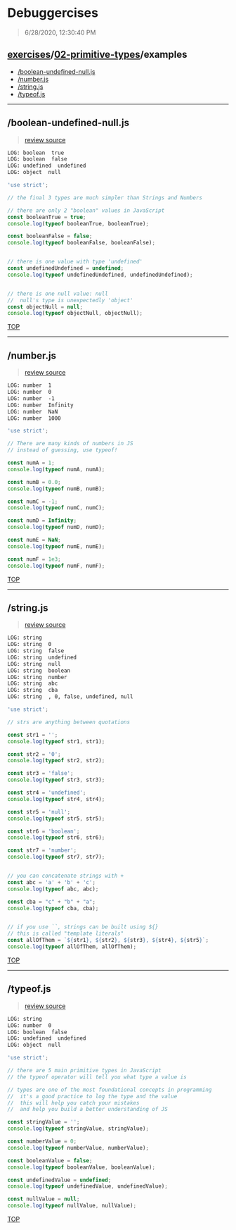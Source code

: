 # Debuggercises 

> 6/28/2020, 12:30:40 PM 

## [exercises](../../README.md)/[02-primitive-types](../README.md)/examples 

- [/boolean-undefined-null.js](#boolean-undefined-nulljs)  
- [/number.js](#numberjs)  
- [/string.js](#stringjs)  
- [/typeof.js](#typeofjs)  
---

## /boolean-undefined-null.js 

>  
>
> [review source](../../../exercises/02-primitive-types/examples/boolean-undefined-null.js)

```txt
LOG: boolean  true
LOG: boolean  false
LOG: undefined  undefined
LOG: object  null
```

```js
'use strict';

// the final 3 types are much simpler than Strings and Numbers

// there are only 2 "boolean" values in JavaScript
const booleanTrue = true;
console.log(typeof booleanTrue, booleanTrue);

const booleanFalse = false;
console.log(typeof booleanFalse, booleanFalse);


// there is one value with type 'undefined'
const undefinedUndefined = undefined;
console.log(typeof undefinedUndefined, undefinedUndefined);


// there is one null value: null
//  null's type is unexpectedly 'object'
const objectNull = null;
console.log(typeof objectNull, objectNull);

```

[TOP](#debuggercises)

---

## /number.js 

>  
>
> [review source](../../../exercises/02-primitive-types/examples/number.js)

```txt
LOG: number  1
LOG: number  0
LOG: number  -1
LOG: number  Infinity
LOG: number  NaN
LOG: number  1000
```

```js
'use strict';

// There are many kinds of numbers in JS
// instead of guessing, use typeof!

const numA = 1;
console.log(typeof numA, numA);

const numB = 0.0;
console.log(typeof numB, numB);

const numC = -1;
console.log(typeof numC, numC);

const numD = Infinity;
console.log(typeof numD, numD);

const numE = NaN;
console.log(typeof numE, numE);

const numF = 1e3;
console.log(typeof numF, numF);

```

[TOP](#debuggercises)

---

## /string.js 

>  
>
> [review source](../../../exercises/02-primitive-types/examples/string.js)

```txt
LOG: string  
LOG: string  0
LOG: string  false
LOG: string  undefined
LOG: string  null
LOG: string  boolean
LOG: string  number
LOG: string  abc
LOG: string  cba
LOG: string  , 0, false, undefined, null
```

```js
'use strict';

// strs are anything between quotations

const str1 = '';
console.log(typeof str1, str1);

const str2 = '0';
console.log(typeof str2, str2);

const str3 = 'false';
console.log(typeof str3, str3);

const str4 = 'undefined';
console.log(typeof str4, str4);

const str5 = 'null';
console.log(typeof str5, str5);

const str6 = 'boolean';
console.log(typeof str6, str6);

const str7 = 'number';
console.log(typeof str7, str7);


// you can concatenate strings with +
const abc = 'a' + 'b' + 'c';
console.log(typeof abc, abc);

const cba = "c" + "b" + "a";
console.log(typeof cba, cba);


// if you use ``, strings can be built using ${}
// this is called "template literals"
const allOfThem = `${str1}, ${str2}, ${str3}, ${str4}, ${str5}`;
console.log(typeof allOfThem, allOfThem);


```

[TOP](#debuggercises)

---

## /typeof.js 

>  
>
> [review source](../../../exercises/02-primitive-types/examples/typeof.js)

```txt
LOG: string  
LOG: number  0
LOG: boolean  false
LOG: undefined  undefined
LOG: object  null
```

```js
'use strict';

// there are 5 main primitive types in JavaScript
// the typeof operator will tell you what type a value is

// types are one of the most foundational concepts in programming
//  it's a good practice to log the type and the value
//  this will help you catch your mistakes
//  and help you build a better understanding of JS

const stringValue = '';
console.log(typeof stringValue, stringValue);

const numberValue = 0;
console.log(typeof numberValue, numberValue);

const booleanValue = false;
console.log(typeof booleanValue, booleanValue);

const undefinedValue = undefined;
console.log(typeof undefinedValue, undefinedValue);

const nullValue = null;
console.log(typeof nullValue, nullValue);

```

[TOP](#debuggercises)

